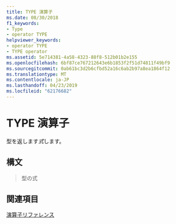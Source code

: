 ```yaml
---
title: TYPE 演算子
ms.date: 08/30/2018
f1_keywords:
- Type
- operator TYPE
helpviewer_keywords:
- operator TYPE
- TYPE operator
ms.assetid: 5e714381-4a58-4323-88f8-512b01b2e155
ms.openlocfilehash: 6bf87ce767212643e6b1853f2f51d74811f49bf9
ms.sourcegitcommit: 0ab61bc3d2b6cfbd52a16c6ab2b97a8ea1864f12
ms.translationtype: MT
ms.contentlocale: ja-JP
ms.lasthandoff: 04/23/2019
ms.locfileid: "62176682"
---
```

# <a name="operator-type"></a>TYPE 演算子

型を返します*式*します。

## <a name="syntax"></a>構文

> 型の式

## <a name="see-also"></a>関連項目

[演算子リファレンス](../../assembler/masm/operators-reference.md)<br/>